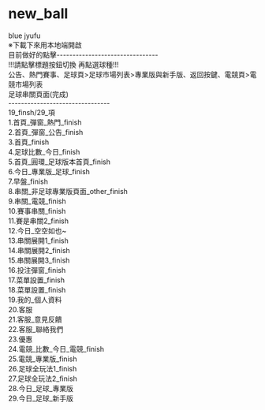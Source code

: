 # new_ball
blue jyufu</br>
※下載下來用本地端開啟</br>
目前做好的點擊--------------------------------</br>
!!!請點擊標題按鈕切換 再點選球種!!!</br>
公告、熱門賽事、足球頁>足球市場列表>專業版與新手版、返回按鍵、電競頁>電競市場列表</br>
足球串關頁面(完成)</br>
--------------------------------</br>
19_finsh/29_項</br>
1.首頁_彈窗_熱門_finish</br>
2.首頁_彈窗_公告_finish</br>
3.首頁_finish</br>
4.足球比數_今日_finish</br>
5.首頁_圓環_足球版本首頁_finish</br>
6.今日_專業版_足球_finish</br>
7.早盤_finish</br>
8.串關_非足球專業版頁面_other_finish</br>
9.串關_電競_finish</br>
10.賽事串關_finish</br>
11.賽是串關2_finish</br>
12.今日_空空如也~</br>
13.串關展開1_finish</br>
14.串關展開2_finish</br>
15.串關展開3_finish</br>
16.投注彈窗_finish</br>
17.菜單設置_finish</br>
18.菜單設置_finish</br>
19.我的_個人資料</br>
20.客服</br>
21.客服_意見反饋</br>
22.客服_聯絡我們</br>
23.優惠</br>
24.電競_比數_今日_電競_finish</br>
25.電競_專業版_finish</br>
26.足球全玩法1_finish</br>
27.足球全玩法2_finish</br>
28.今日_足球_專業版</br>
29.今日_足球_新手版</br>
